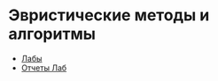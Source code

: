 # Эвристические методы и алгоритмы

- [Лабы](https://github.com/JKearnsl/algorithms/tree/main/items/heuristic)
- [Отчеты Лаб](reports)
